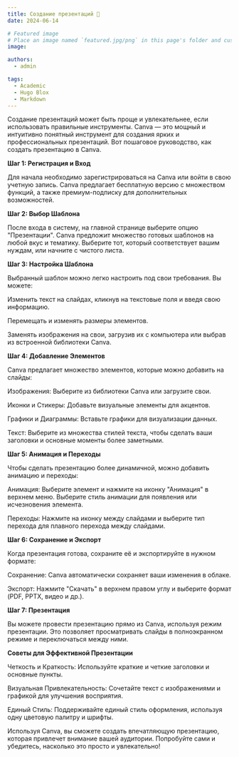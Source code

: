 ```yaml
---
title: Создание презентаций 📝
date: 2024-06-14

# Featured image
# Place an image named `featured.jpg/png` in this page's folder and customize its options here.
image:

authors:
  - admin

tags:
  - Academic
  - Hugo Blox
  - Markdown
---
```


Создание презентаций может быть проще и увлекательнее, если использовать правильные инструменты. Canva — это мощный и интуитивно понятный инструмент для создания ярких и профессиональных презентаций. Вот пошаговое руководство, как создать презентацию в Canva.

**Шаг 1: Регистрация и Вход**

Для начала необходимо зарегистрироваться на Canva или войти в свою учетную запись. Canva предлагает бесплатную версию с множеством функций, а также премиум-подписку для дополнительных возможностей.

**Шаг 2: Выбор Шаблона**

После входа в систему, на главной странице выберите опцию "Презентации". Canva предложит множество готовых шаблонов на любой вкус и тематику. Выберите тот, который соответствует вашим нуждам, или начните с чистого листа.

**Шаг 3: Настройка Шаблона**

Выбранный шаблон можно легко настроить под свои требования. Вы можете:

Изменить текст на слайдах, кликнув на текстовые поля и введя свою информацию.

Перемещать и изменять размеры элементов.

Заменять изображения на свои, загрузив их с компьютера или выбрав из встроенной библиотеки Canva.

**Шаг 4: Добавление Элементов**

Canva предлагает множество элементов, которые можно добавить на слайды:

Изображения: Выберите из библиотеки Canva или загрузите свои.

Иконки и Стикеры: Добавьте визуальные элементы для акцентов.

Графики и Диаграммы: Вставьте графики для визуализации данных.

Текст: Выберите из множества стилей текста, чтобы сделать ваши заголовки и основные моменты более заметными.

**Шаг 5: Анимация и Переходы**

Чтобы сделать презентацию более динамичной, можно добавить анимацию и переходы:

Анимация: Выберите элемент и нажмите на иконку "Анимация" в верхнем меню. Выберите стиль анимации для появления или исчезновения элемента.

Переходы: Нажмите на иконку между слайдами и выберите тип перехода для плавного перехода между слайдами.

**Шаг 6: Сохранение и Экспорт**

Когда презентация готова, сохраните её и экспортируйте в нужном формате:

Сохранение: Canva автоматически сохраняет ваши изменения в облаке.

Экспорт: Нажмите "Скачать" в верхнем правом углу и выберите формат (PDF, PPTX, видео и др.).

**Шаг 7: Презентация**

Вы можете провести презентацию прямо из Canva, используя режим презентации. Это позволяет просматривать слайды в полноэкранном режиме и переключаться между ними.

**Советы для Эффективной Презентации**

Четкость и Краткость: Используйте краткие и четкие заголовки и основные пункты.

Визуальная Привлекательность: Сочетайте текст с изображениями и графикой для улучшения восприятия.

Единый Стиль: Поддерживайте единый стиль оформления, используя одну цветовую палитру и шрифты.

Используя Canva, вы сможете создать впечатляющую презентацию, которая привлечет внимание вашей аудитории. Попробуйте сами и убедитесь, насколько это просто и увлекательно!

